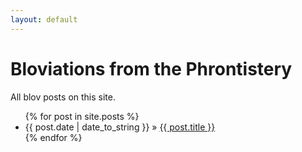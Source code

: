 ```yaml
---
layout: default
---
```


<h1>Bloviations from the Phrontistery</h1>

All blov posts on this site.

<ul class="posts">
{% for post in site.posts %}
  <li><span>{{ post.date | date_to_string }}</span>
   &raquo; <a href="{{ post.url }}">{{ post.title }}</a></li>
{% endfor %}
</ul>
